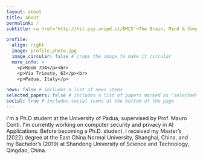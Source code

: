 ```yaml
---
layout: about
title: about
permalink: /
subtitle: <a href='http://hit.psy.unipd.it/BMCS'>The Brain, Mind & Computer Science</a>. Padua, Italy.

profile:
  align: right
  image: profile_photo.jpg
  image_circular: false # crops the image to make it circular
  more_info: >
    <p>Room 7D4</p><br>
    <p>Via Trieste, 63</p><br>
    <p>Padua, Italy</p>

news: false # includes a list of news items
selected_papers: false # includes a list of papers marked as "selected={true}"
social: true # includes social icons at the bottom of the page
---
```


<!-- Write your biography here. Tell the world about yourself. Link to your favorite [subreddit](http://reddit.com). You can put a picture in, too. The code is already in, just name your picture `prof_pic.jpg` and put it in the `img/` folder.

Put your address / P.O. box / other info right below your picture. You can also disable any of these elements by editing `profile` property of the YAML header of your `_pages/about.md`. Edit `_bibliography/papers.bib` and Jekyll will render your [publications page](/al-folio/publications/) automatically.

Link to your social media connections, too. This theme is set up to use [Font Awesome icons](https://fontawesome.com/) and [Academicons](https://jpswalsh.github.io/academicons/), like the ones below. Add your Facebook, Twitter, LinkedIn, Google Scholar, or just disable all of them. -->

I'm a Ph.D student at the University of Padua, supervised by Prof. Mauro Conti. I'm currently working on computer security and privacy in AI Applications.
Before becoming a Ph.D. student, I received my Master’s (2022) degree at the East China Normal University, Shanghai, China, and my Bachelor’s (2019) at Shandong University of Science and Technology, Qingdao, China.